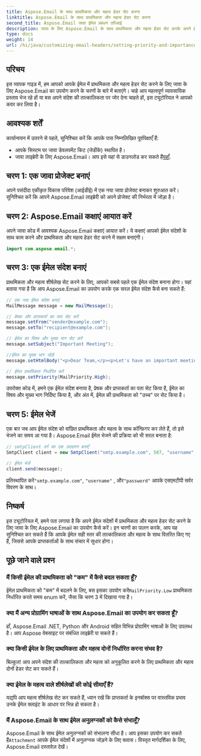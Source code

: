 ```yaml
---
title: Aspose.Email के साथ प्राथमिकता और महत्व हेडर सेट करना
linktitle: Aspose.Email के साथ प्राथमिकता और महत्व हेडर सेट करना
second_title: Aspose.Email जावा ईमेल प्रबंधन एपीआई
description: जावा के लिए Aspose.Email के साथ प्राथमिकता और महत्व हेडर सेट करके अपने ईमेल प्रभाव को बढ़ाएं। इस चरण-दर-चरण मार्गदर्शिका में जानें कि कैसे।
type: docs
weight: 14
url: /hi/java/customizing-email-headers/setting-priority-and-importance-headers/
---
```


## परिचय

इस व्यापक गाइड में, हम आपको आपके ईमेल में प्राथमिकता और महत्व हेडर सेट करने के लिए जावा के लिए Aspose.Email का उपयोग करने के चरणों के बारे में बताएंगे। चाहे आप महत्वपूर्ण व्यावसायिक प्रस्ताव भेज रहे हों या बस अपने संदेश की तात्कालिकता पर जोर देना चाहते हों, इस ट्यूटोरियल ने आपको कवर कर लिया है।

## आवश्यक शर्तें

कार्यान्वयन में उतरने से पहले, सुनिश्चित करें कि आपके पास निम्नलिखित पूर्वापेक्षाएँ हैं:

- आपके सिस्टम पर जावा डेवलपमेंट किट (जेडीके) स्थापित है।
-  जावा लाइब्रेरी के लिए Aspose.Email। आप इसे यहां से डाउनलोड कर सकते हैं[यहाँ](https://releases.aspose.com/email/java/).

## चरण 1: एक जावा प्रोजेक्ट बनाएं

अपने पसंदीदा एकीकृत विकास परिवेश (आईडीई) में एक नया जावा प्रोजेक्ट बनाकर शुरुआत करें। सुनिश्चित करें कि आपने Aspose.Email लाइब्रेरी को अपने प्रोजेक्ट की निर्भरता में जोड़ा है।

## चरण 2: Aspose.Email कक्षाएं आयात करें

अपने जावा कोड में आवश्यक Aspose.Email कक्षाएं आयात करें। ये कक्षाएं आपको ईमेल संदेशों के साथ काम करने और प्राथमिकता और महत्व हेडर सेट करने में सक्षम बनाएंगी।

```java
import com.aspose.email.*;
```

## चरण 3: एक ईमेल संदेश बनाएं

प्राथमिकता और महत्व शीर्षलेख सेट करने के लिए, आपको सबसे पहले एक ईमेल संदेश बनाना होगा। यहां बताया गया है कि आप Aspose.Email का उपयोग करके एक सरल ईमेल संदेश कैसे बना सकते हैं:

```java
// एक नया ईमेल संदेश बनाएं
MailMessage message = new MailMessage();

// प्रेषक और प्राप्तकर्ता का पता सेट करें
message.setFrom("sender@example.com");
message.setTo("recipient@example.com");

// ईमेल का विषय और मुख्य भाग सेट करें
message.setSubject("Important Meeting");

//ईमेल का मुख्य भाग जोड़ें
message.setHtmlBody("<p>Dear Team,</p><p>Let's have an important meeting tomorrow at 10 AM.</p>");

// ईमेल प्राथमिकता निर्धारित करें
message.setPriority(MailPriority.High);
```

उपरोक्त कोड में, हमने एक ईमेल संदेश बनाया है, प्रेषक और प्राप्तकर्ता का पता सेट किया है, ईमेल का विषय और मुख्य भाग निर्दिष्ट किया है, और अंत में, ईमेल की प्राथमिकता को "उच्च" पर सेट किया है।

## चरण 5: ईमेल भेजें

एक बार जब आप ईमेल संदेश को वांछित प्राथमिकता और महत्व के साथ कॉन्फ़िगर कर लेते हैं, तो इसे भेजने का समय आ गया है। Aspose.Email ईमेल भेजने की प्रक्रिया को भी सरल बनाता है:

```java
// smtpClient वर्ग का एक उदाहरण बनाएँ
SmtpClient client = new SmtpClient("smtp.example.com", 587, "username", "password");

// ईमेल भेजें
client.send(message);
```

 प्रतिस्थापित करें`"smtp.example.com"`, `"username"` , और`"password"` आपके एसएमटीपी सर्वर विवरण के साथ।

## निष्कर्ष

इस ट्यूटोरियल में, हमने पता लगाया है कि अपने ईमेल संदेशों में प्राथमिकता और महत्व हेडर सेट करने के लिए जावा के लिए Aspose.Email का उपयोग कैसे करें। इन चरणों का पालन करके, आप यह सुनिश्चित कर सकते हैं कि आपके ईमेल सही स्तर की तात्कालिकता और महत्व के साथ वितरित किए गए हैं, जिससे आपके प्राप्तकर्ताओं के साथ संचार में सुधार होगा।

## पूछे जाने वाले प्रश्न

### मैं किसी ईमेल की प्राथमिकता को "कम" में कैसे बदल सकता हूँ?

 ईमेल प्राथमिकता को "कम" में बदलने के लिए, बस इसका उपयोग करें`MailPriority.Low` प्राथमिकता निर्धारित करते समय enum करें, जैसा कि चरण 3 में दिखाया गया है।

### क्या मैं अन्य प्रोग्रामिंग भाषाओं के साथ Aspose.Email का उपयोग कर सकता हूँ?

हाँ, Aspose.Email .NET, Python और Android सहित विभिन्न प्रोग्रामिंग भाषाओं के लिए उपलब्ध है। आप Aspose वेबसाइट पर संबंधित लाइब्रेरी पा सकते हैं।

### क्या किसी ईमेल के लिए प्राथमिकता और महत्व दोनों निर्धारित करना संभव है?

बिल्कुल! आप अपने संदेश की तात्कालिकता और महत्व को अनुकूलित करने के लिए प्राथमिकता और महत्व दोनों हेडर सेट कर सकते हैं।

### क्या ईमेल के महत्व वाले शीर्षलेखों की कोई सीमाएँ हैं?

यद्यपि आप महत्व शीर्षलेख सेट कर सकते हैं, ध्यान रखें कि प्राप्तकर्ता के इनबॉक्स पर वास्तविक प्रभाव उनके ईमेल क्लाइंट के आधार पर भिन्न हो सकता है।

### मैं Aspose.Email के साथ ईमेल अनुलग्नकों को कैसे संभालूँ?

 Aspose.Email के साथ ईमेल अनुलग्नकों को संभालना सीधा है। आप इसका उपयोग कर सकते हैं`Attachment` आपके ईमेल संदेशों में अनुलग्नक जोड़ने के लिए क्लास। विस्तृत मार्गदर्शिका के लिए, Aspose.Email दस्तावेज़ देखें।